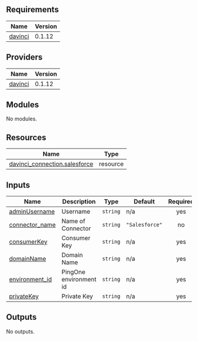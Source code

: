 <!-- BEGIN_TF_DOCS -->
## Requirements

| Name | Version |
|------|---------|
| <a name="requirement_davinci"></a> [davinci](#requirement\_davinci) | 0.1.12 |

## Providers

| Name | Version |
|------|---------|
| <a name="provider_davinci"></a> [davinci](#provider\_davinci) | 0.1.12 |

## Modules

No modules.

## Resources

| Name | Type |
|------|------|
| [davinci_connection.salesforce](https://registry.terraform.io/providers/pingidentity/davinci/0.1.12/docs/resources/connection) | resource |

## Inputs

| Name | Description | Type | Default | Required |
|------|-------------|------|---------|:--------:|
| <a name="input_adminUsername"></a> [adminUsername](#input\_adminUsername) | Username | `string` | n/a | yes |
| <a name="input_connector_name"></a> [connector\_name](#input\_connector\_name) | Name of Connector | `string` | `"Salesforce"` | no |
| <a name="input_consumerKey"></a> [consumerKey](#input\_consumerKey) | Consumer Key | `string` | n/a | yes |
| <a name="input_domainName"></a> [domainName](#input\_domainName) | Domain Name | `string` | n/a | yes |
| <a name="input_environment_id"></a> [environment\_id](#input\_environment\_id) | PingOne environment id | `string` | n/a | yes |
| <a name="input_privateKey"></a> [privateKey](#input\_privateKey) | Private Key | `string` | n/a | yes |

## Outputs

No outputs.
<!-- END_TF_DOCS -->
